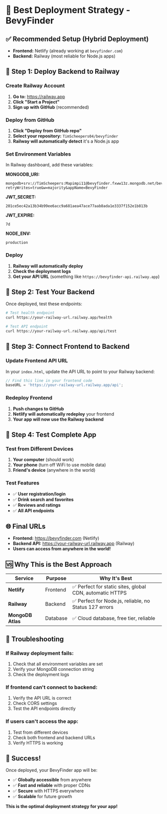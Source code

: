 # 🎯 Best Deployment Strategy - BevyFinder

## ✅ **Recommended Setup (Hybrid Deployment)**

- **Frontend:** Netlify (already working at `bevyfinder.com`)
- **Backend:** Railway (most reliable for Node.js apps)

## 🚀 **Step 1: Deploy Backend to Railway**

### **Create Railway Account**
1. **Go to:** https://railway.app
2. **Click "Start a Project"**
3. **Sign up with GitHub** (recommended)

### **Deploy from GitHub**
1. **Click "Deploy from GitHub repo"**
2. **Select your repository:** `TimScheepers04/bevyfinder`
3. **Railway will automatically detect** it's a Node.js app

### **Set Environment Variables**
In Railway dashboard, add these variables:

**MONGODB_URI:**
```
mongodb+srv://TimScheepers:Mapimpi11@bevyfinder.fxww13z.mongodb.net/bevyfinder?retryWrites=true&w=majority&appName=BevyFinder
```

**JWT_SECRET:**
```
201ce5ec42a13b34b99ee6acc9a681aea47ace77aab8ada1e3337f152e1b813b
```

**JWT_EXPIRE:**
```
7d
```

**NODE_ENV:**
```
production
```

### **Deploy**
1. **Railway will automatically deploy**
2. **Check the deployment logs**
3. **Get your API URL** (something like `https://bevyfinder-api.railway.app`)

## 🧪 **Step 2: Test Your Backend**

Once deployed, test these endpoints:

```bash
# Test health endpoint
curl https://your-railway-url.railway.app/health

# Test API endpoint
curl https://your-railway-url.railway.app/api/test
```

## 🔗 **Step 3: Connect Frontend to Backend**

### **Update Frontend API URL**
In your `index.html`, update the API URL to point to your Railway backend:

```javascript
// Find this line in your frontend code
baseURL = 'https://your-railway-url.railway.app/api';
```

### **Redeploy Frontend**
1. **Push changes to GitHub**
2. **Netlify will automatically redeploy** your frontend
3. **Your app will now use the Railway backend**

## 🎉 **Step 4: Test Complete App**

### **Test from Different Devices**
1. **Your computer** (should work)
2. **Your phone** (turn off WiFi to use mobile data)
3. **Friend's device** (anywhere in the world)

### **Test Features**
- ✅ **User registration/login**
- ✅ **Drink search and favorites**
- ✅ **Reviews and ratings**
- ✅ **All API endpoints**

## 🌐 **Final URLs**

- **Frontend:** https://bevyfinder.com (Netlify)
- **Backend API:** https://your-railway-url.railway.app (Railway)
- **Users can access from anywhere in the world!**

## 🆚 **Why This is the Best Approach**

| Service | Purpose | Why It's Best |
|---------|---------|---------------|
| **Netlify** | Frontend | ✅ Perfect for static sites, global CDN, automatic HTTPS |
| **Railway** | Backend | ✅ Perfect for Node.js, reliable, no Status 127 errors |
| **MongoDB Atlas** | Database | ✅ Cloud database, free tier, reliable |

## 🔧 **Troubleshooting**

### **If Railway deployment fails:**
1. Check that all environment variables are set
2. Verify your MongoDB connection string
3. Check the deployment logs

### **If frontend can't connect to backend:**
1. Verify the API URL is correct
2. Check CORS settings
3. Test the API endpoints directly

### **If users can't access the app:**
1. Test from different devices
2. Check both frontend and backend URLs
3. Verify HTTPS is working

## 🎯 **Success!**

Once deployed, your BevyFinder app will be:
- ✅ **Globally accessible** from anywhere
- ✅ **Fast and reliable** with proper CDNs
- ✅ **Secure** with HTTPS everywhere
- ✅ **Scalable** for future growth

**This is the optimal deployment strategy for your app!** 
